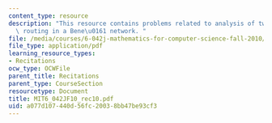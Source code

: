 ```yaml
---
content_type: resource
description: "This resource contains problems related to analysis of two networks,\
  \ routing in a Bene\u0161 network. "
file: /media/courses/6-042j-mathematics-for-computer-science-fall-2010/a077d107440d56fc20038bb47be93cf3_MIT6_042JF10_rec10.pdf
file_type: application/pdf
learning_resource_types:
- Recitations
ocw_type: OCWFile
parent_title: Recitations
parent_type: CourseSection
resourcetype: Document
title: MIT6_042JF10_rec10.pdf
uid: a077d107-440d-56fc-2003-8bb47be93cf3
---
```

